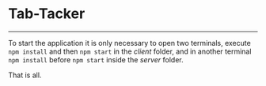 # Tab-Tacker
---
To start the application it is only necessary to open two terminals, execute `npm install` and then `npm start` in the *client* folder, and in another terminal `npm install` before `npm start` inside the *server* folder.


That is all.
